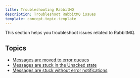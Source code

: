 ```yaml
---
title: Troubleshooting RabbitMQ
description: Troubleshoot RabbitMQ issues
template: concept-topic-template
---
```


This section helps you troubleshoot issues related to RabbitMQ.

## Topics
- [Messages are moved to error queues](/docs/scos/dev/troubleshooting/troubleshooting-general-technical-issues/troubleshooting-rabbitmq/messages-are-moved-to-error-queues.html)
- [Messages are stuck in the Unacked state](/docs/scos/dev/troubleshooting/troubleshooting-general-technical-issues/troubleshooting-rabbitmq/messages-are-stuck-in-the-unacked-state.html)
- [Messages are stuck without error notifications](/docs/scos/dev/troubleshooting/troubleshooting-general-technical-issues/troubleshooting-rabbitmq/messages-are-stuck-without-error-notifications.html)

